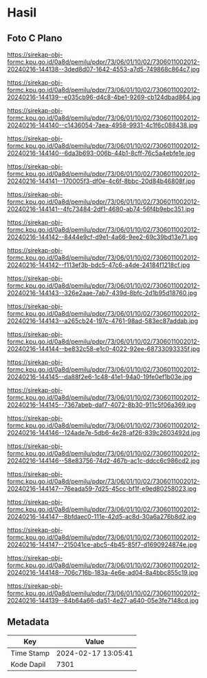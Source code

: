 # Hasil

## Foto C Plano

https://sirekap-obj-formc.kpu.go.id/0a8d/pemilu/pdpr/73/06/01/10/02/7306011002012-20240216-144138--3ded8d07-1642-4553-a7d5-749868c864c7.jpg

https://sirekap-obj-formc.kpu.go.id/0a8d/pemilu/pdpr/73/06/01/10/02/7306011002012-20240216-144139--e035cb96-d4c8-4be1-9269-cb124dbad864.jpg

https://sirekap-obj-formc.kpu.go.id/0a8d/pemilu/pdpr/73/06/01/10/02/7306011002012-20240216-144140--c1436054-7aea-4958-9931-4c1f6c088438.jpg

https://sirekap-obj-formc.kpu.go.id/0a8d/pemilu/pdpr/73/06/01/10/02/7306011002012-20240216-144140--6da3b693-006b-44b1-8cff-76c5a4ebfe1e.jpg

https://sirekap-obj-formc.kpu.go.id/0a8d/pemilu/pdpr/73/06/01/10/02/7306011002012-20240216-144141--170005f3-df0e-4c6f-8bbc-20d84b46808f.jpg

https://sirekap-obj-formc.kpu.go.id/0a8d/pemilu/pdpr/73/06/01/10/02/7306011002012-20240216-144141--4fc73484-2df1-4680-ab74-56f4b9ebc351.jpg

https://sirekap-obj-formc.kpu.go.id/0a8d/pemilu/pdpr/73/06/01/10/02/7306011002012-20240216-144142--8444e9cf-d9e1-4a66-9ee2-69c39bd13e71.jpg

https://sirekap-obj-formc.kpu.go.id/0a8d/pemilu/pdpr/73/06/01/10/02/7306011002012-20240216-144142--f113ef3b-bdc5-47c6-a4de-24184f1218cf.jpg

https://sirekap-obj-formc.kpu.go.id/0a8d/pemilu/pdpr/73/06/01/10/02/7306011002012-20240216-144143--326e2aae-7ab7-439d-8bfc-2d1b95d18760.jpg

https://sirekap-obj-formc.kpu.go.id/0a8d/pemilu/pdpr/73/06/01/10/02/7306011002012-20240216-144143--a265cb24-197c-4761-98ad-583ec87addab.jpg

https://sirekap-obj-formc.kpu.go.id/0a8d/pemilu/pdpr/73/06/01/10/02/7306011002012-20240216-144144--be832c58-e1c0-4022-92ee-68733093335f.jpg

https://sirekap-obj-formc.kpu.go.id/0a8d/pemilu/pdpr/73/06/01/10/02/7306011002012-20240216-144145--da88f2e6-1c48-41e1-94a0-19fe0ef1b03e.jpg

https://sirekap-obj-formc.kpu.go.id/0a8d/pemilu/pdpr/73/06/01/10/02/7306011002012-20240216-144145--7367abeb-daf7-4072-8b30-911c5f06a369.jpg

https://sirekap-obj-formc.kpu.go.id/0a8d/pemilu/pdpr/73/06/01/10/02/7306011002012-20240216-144146--124ade7e-5db6-4e28-af26-839c2603492d.jpg

https://sirekap-obj-formc.kpu.go.id/0a8d/pemilu/pdpr/73/06/01/10/02/7306011002012-20240216-144146--58e83756-74d2-467b-ac1c-ddcc6c986cd2.jpg

https://sirekap-obj-formc.kpu.go.id/0a8d/pemilu/pdpr/73/06/01/10/02/7306011002012-20240216-144147--76eada59-7d25-45cc-bf1f-e9ed80258023.jpg

https://sirekap-obj-formc.kpu.go.id/0a8d/pemilu/pdpr/73/06/01/10/02/7306011002012-20240216-144147--8bfdaec0-111e-42d5-ac8d-30a6a276b8d2.jpg

https://sirekap-obj-formc.kpu.go.id/0a8d/pemilu/pdpr/73/06/01/10/02/7306011002012-20240216-144147--215041ce-abc5-4b45-85f7-d1690924874e.jpg

https://sirekap-obj-formc.kpu.go.id/0a8d/pemilu/pdpr/73/06/01/10/02/7306011002012-20240216-144148--706c716b-183a-4e6e-ad04-8a4bbc855c19.jpg

https://sirekap-obj-formc.kpu.go.id/0a8d/pemilu/pdpr/73/06/01/10/02/7306011002012-20240216-144139--84b64a66-da51-4e27-a640-05e3fe7148cd.jpg


## Metadata

| Key        | Value               |
| ---------- | ------------------- |
| Time Stamp | 2024-02-17 13:05:41 |
| Kode Dapil | 7301                |




